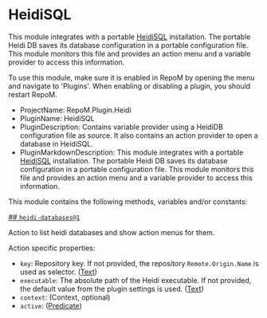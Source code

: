 # HeidiSQL

This module integrates with a portable [HeidiSQL](https://www.heidisql.com/)  installation. The portable Heidi DB saves its database configuration in a portable configuration file. This module monitors this file and provides an action menu and a variable provider to access this information.

To use this module, make sure it is enabled in RepoM by opening the menu and navigate to 'Plugins'. When enabling or disabling a plugin, you should restart RepoM.

- ProjectName: RepoM.Plugin.Heidi
- PluginName: HeidiSQL
- PluginDescription: Contains variable provider using a HeidiDB configuration file as source. It also contains an action provider to open a database in HeidiSQL.
- PluginMarkdownDescription: This module integrates with a portable [HeidiSQL](https://www.heidisql.com/)  installation. The portable Heidi DB saves its database configuration in a portable configuration file. This module monitors this file and provides an action menu and a variable provider to access this information.

This module contains the following methods, variables and/or constants:

[## `heidi-databases@1`](#heidi-databases@1)

Action to list heidi databases and show action menus for them.

Action specific properties:

- `key`: Repository key.
If not provided, the repository `Remote.Origin.Name` is used as selector. ([Text](https://this-is.com/Text))
- `executable`: The absolute path of the Heidi executable. If not provided, the default value from the plugin settings is used. ([Text](https://this-is.com/Text))
- `context`:  (Context, optional)
- `active`:  ([Predicate](https://this-is.com/Predicate))
